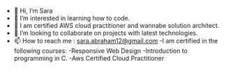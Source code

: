 - 👋 Hi, I’m Sara
- 👀 I’m interested in learning how to code.
- 🌱 I am certified AWS cloud practitioner and wannabe solution architect.
- 💞️ I’m looking to collaborate on projects with latest technologies.
- 📫 How to reach me : sara.abraham12@gmail.com
-I am certified in the following courses:
 -Responsive Web Design
 -Introduction to programming in C.
 -Aws Certified Cloud Practitioner
<!---
saraabraham/saraabraham is a ✨ special ✨ repository because its `README.md` (this file) appears on your GitHub profile.
You can click the Preview link to take a look at your changes.
--->
